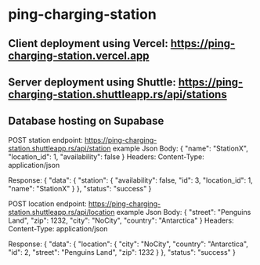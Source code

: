 # ping-charging-station

## Client deployment using Vercel: <https://ping-charging-station.vercel.app>

## Server deployment using Shuttle: <https://ping-charging-station.shuttleapp.rs/api/stations>

## Database hosting on Supabase

POST station endpoint: <https://ping-charging-station.shuttleapp.rs/api/station>
example Json Body:
{
 "name": "StationX",
 "location_id": 1,
 "availability": false
}
Headers:
Content-Type: application/json

Response:
{
 "data": {
  "station": {
   "availability": false,
   "id": 3,
   "location_id": 1,
   "name": "StationX"
  }
 },
 "status": "success"
}

POST location endpoint: <https://ping-charging-station.shuttleapp.rs/api/location>
example Json Body:
{
  "street": "Penguins Land",
  "zip": 1232,
  "city": "NoCity",
  "country": "Antarctica"
}
Headers:
Content-Type: application/json

Response:
{
 "data": {
  "location": {
   "city": "NoCity",
   "country": "Antarctica",
   "id": 2,
   "street": "Penguins Land",
   "zip": 1232
  }
 },
 "status": "success"
}
